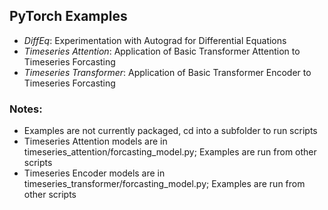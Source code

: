 ## PyTorch Examples  
 - *DiffEq*: Experimentation with Autograd for Differential Equations  
 - *Timeseries Attention*: Application of Basic Transformer Attention to Timeseries Forcasting  
 - *Timeseries Transformer*: Application of Basic Transformer Encoder to Timeseries Forcasting  

### Notes:
 - Examples are not currently packaged, cd into a subfolder to run scripts
 - Timeseries Attention models are in timeseries_attention/forcasting_model.py; Examples are run from other scripts
 - Timeseries Encoder models are in timeseries_transformer/forcasting_model.py; Examples are run from other scripts
